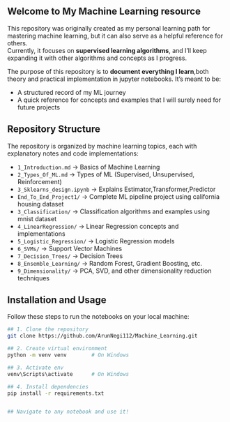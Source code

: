 ## Welcome to My Machine Learning resource  

This repository was originally created as my personal learning path for mastering machine learning, but it can also serve as a helpful reference for others.  
Currently, it focuses on **supervised learning algorithms**, and I’ll keep expanding it with other algorithms and concepts as I progress.  

The purpose of this repository is to **document everything I learn**,both theory and practical implementation in jupyter notebooks. It’s meant to be:  
- A structured record of my ML journey  
- A quick reference for concepts and examples that I will surely need for future projects


## Repository Structure  

The repository is organized by machine learning topics, each with explanatory notes and code implementations:  

- `1_Introduction.md` → Basics of Machine Learning  
- `2_Types_Of_ML.md` → Types of ML (Supervised, Unsupervised, Reinforcement) 
- `3_Sklearns_design.ipynb` → Explains Estimator,Transformer,Predictor
- `End_To_End_Project1/` → Complete ML pipeline project using california housing dataset 
- `3_Classification/` → Classification algorithms and examples using mnist dataset 
- `4_LinearRegression/` → Linear Regression concepts and implementations  
- `5_Logistic_Regression/` → Logistic Regression models  
- `6_SVMs/` → Support Vector Machines  
- `7_Decision_Trees/` → Decision Trees  
- `8_Ensemble_Learning/` → Random Forest, Gradient Boosting, etc.  
- `9_Dimensionality/` → PCA, SVD, and other dimensionality reduction techniques  


## Installation and Usage  
Follow these steps to run the notebooks on your local machine:  


```bash
## 1. Clone the repository  
git clone https://github.com/ArunNegi112/Machine_Learning.git

## 2. Create virtual environment
python -m venv venv        # On Windows

## 3. Activate env
venv\Scripts\activate      # On Windows

## 4. Install dependencies
pip install -r requirements.txt


## Navigate to any notebook and use it!
```

